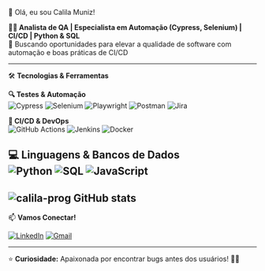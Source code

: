 👋 Olá, eu sou Calila Muniz!  

**🧑‍💻 Analista de QA | Especialista em Automação (Cypress, Selenium) | CI/CD | Python & SQL**  
🎯 Buscando oportunidades para elevar a qualidade de software com automação e boas práticas de CI/CD  

---

 🛠️ **Tecnologias & Ferramentas**  

 **🔍 Testes & Automação**  
![Cypress](https://img.shields.io/badge/-Cypress-17202C?style=flat&logo=cypress&logoColor=white)
![Selenium](https://img.shields.io/badge/-Selenium-43B02A?style=flat&logo=selenium&logoColor=white)
![Playwright](https://img.shields.io/badge/-Playwright-2EAD33?style=flat&logo=playwright&logoColor=white)
![Postman](https://img.shields.io/badge/-Postman-FF6C37?style=flat&logo=postman&logoColor=white)
![Jira](https://img.shields.io/badge/-Jira-0052CC?style=flat&logo=jira&logoColor=white)

 **🔄 CI/CD & DevOps**  
![GitHub Actions](https://img.shields.io/badge/-GitHub%20Actions-2088FF?style=flat&logo=github-actions&logoColor=white)
![Jenkins](https://img.shields.io/badge/-Jenkins-D24939?style=flat&logo=jenkins&logoColor=white)
![Docker](https://img.shields.io/badge/-Docker-2496ED?style=flat&logo=docker&logoColor=white)

 **💻 Linguagens & Bancos de Dados**  
![Python](https://img.shields.io/badge/-Python-3776AB?style=flat&logo=python&logoColor=white)
![SQL](https://img.shields.io/badge/-SQL-4479A1?style=flat&logo=postgresql&logoColor=white)
![JavaScript](https://img.shields.io/badge/-JavaScript-F7DF1E?style=flat&logo=javascript&logoColor=black)
---

![calila-prog GitHub stats](https://github-readme-stats.vercel.app/api?username=calila-prog&show_icons=true&theme=transparent)
---
 📫 **Vamos Conectar!**  

[![LinkedIn](https://img.shields.io/badge/-LinkedIn-0077B5?style=flat&logo=linkedin&logoColor=white)](https://www.linkedin.com/in/calilamuniz/)
[![Gmail](https://img.shields.io/badge/-Gmail-D14836?style=flat&logo=gmail&logoColor=white)](donotreply.qa.teste@gmail.com)  

---

⭐ **Curiosidade:** Apaixonada por encontrar bugs antes dos usuários! 🐞💡  
